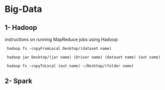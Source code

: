 # Big-Data

## 1- Hadoop

instructions on running MapReduce jobs using Hadoop:

```
 hadoop fs -copyFromLocal Desktop/(dataset name)
```

```
 hadoop jar Desktop/(jar name) (Driver name) (dataset name) (out name)
```

```
 hadoop fs -copyToLocal (out name) ~/Desktop/(folder name)
```

## 2- Spark
